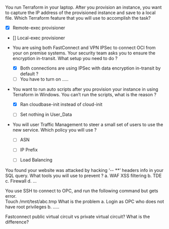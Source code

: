 You run Terraform in your laptop.  After you provision an instance, you want to capture the IP address of the provisioned instance and save to a local file.
Which Terraform feature that you will use to accomplish the task?
  - [x] Remote-exec provisioner
  - [] Local-exec provisioner


- You are using both FastConnect and VPN IPSec to connect OCI from your on premise systems.   Your security team asks you to ensure the encryption in-transit.  What setup you need to do ?
  - [x]	Both connections are using IPSec with data encryption in-transit by default ?
  - [ ]	You have to turn on …..

- You want to run auto scripts after you provision your instance in using Terraform in Windows.  You can’t run the scripts, what is the reason ? 
  - [x]	Ran cloudbase-init instead of cloud-init
  - [ ]	Set nothing in User_Data
  

- You will user Traffic Management to steer a small set of users to use the new service.  Which policy you will use ?
  - [ ]	ASN
  - [ ]	IP Prefix
  - [ ]	Load Balancing


You found your website was attacked by hacking ‘-- **’ headers info in your SQL query. What tools you will use to prevent ?
a.	WAF XSS filtering
b.	TDE
c.	Firewall
d.	…

You use SSH to connect to OPC, and run the following command but gets error.  
	Touch /mnt/test/abc.tmp
What is the problem
a.	Login as OPC who does not have root privileges
b.	…..

Fastconnect public virtual circuit vs private virtual circuit?  What is the difference?
